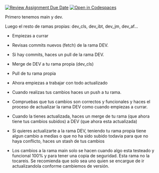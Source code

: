 [![Review Assignment Due Date](https://classroom.github.com/assets/deadline-readme-button-24ddc0f5d75046c5622901739e7c5dd533143b0c8e959d652212380cedb1ea36.svg)](https://classroom.github.com/a/RvxJKA0f)
[![Open in Codespaces](https://classroom.github.com/assets/launch-codespace-7f7980b617ed060a017424585567c406b6ee15c891e84e1186181d67ecf80aa0.svg)](https://classroom.github.com/open-in-codespaces?assignment_repo_id=13264693)


Primero tenemos main y dev.

Luego el resto de ramas propias: dev_cls, dev_ibt, dev_jm, dev_af...



* Empiezas a currar
* Revisas commits nuevos (fetch) de la rama DEV.
* Si hay commits, haces un pull de la rama DEV.
* Merge de DEV a tu rama propia (dev_cls)
* Pull de tu rama propia
* Ahora empiezas a trabajar con todo actualizado

* Cuando realizas tus cambios haces un push a tu rama.
* Compruebas que tus cambios son correctos y funcionales y haces el proceso de actualizar la rama DEV como cuando empiezas a currar.
* Cuando la tienes actualizada, haces un merge de tu rama (que ahora tiene tus cambios subidos) a DEV (que ahora esta actualizada)


* Si quieres actualizarte a la rama DEV, teniendo tu rama propia tiene algun cambio a medias o que no ha sido subido todavia 
	para que no haya conflicto, haces un stash de tus cambios

* Los cambios a la rama main solo se hacen cuando algo esta testeado y funcional 100% y para tener una copia de seguridad.
	Esta rama no la tocareis. Se recomienda que solo sea uno quien se encargue de ir actualizandola conforme cambiemos de versión.
